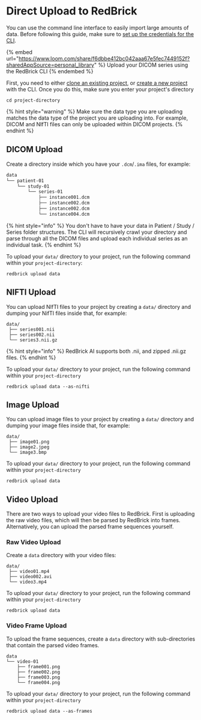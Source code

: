 # Direct Upload to RedBrick

You can use the command line interface to easily import large amounts of data. Before following this guide, make sure to [set up the credentials for the CLI](../#create-a-credentials-config).

{% embed url="https://www.loom.com/share/f6dbbe412bc042aaa67e5fec7449152f?sharedAppSource=personal_library" %}
Upload your DICOM series using the RedBrick CLI
{% endembed %}

First, you need to either [clone an existing project](../#clone-an-existing-project), or [create a new project](../#create-a-project) with the CLI. Once you do this, make sure you enter your project's directory

```
cd project-directory
```

{% hint style="warning" %}
Make sure the data type you are uploading matches the data type of the project you are uploading into. For example, DICOM and NIfTI files can only be uploaded within DICOM projects.&#x20;
{% endhint %}

## DICOM Upload

Create a directory inside which you have your `.dcm`/`.ima` files, for example:

```bash
data
└── patient-01
    └── study-01
        └── series-01
            ├── instance001.dcm
            ├── instance002.dcm
            ├── instance002.dcm
            └── instance004.dcm

```

{% hint style="info" %}
You don't have to have your data in Patient / Study / Series folder structures. The CLI will recursively crawl your directory and parse through all the DICOM files and upload each individual series as an individual task.
{% endhint %}

To upload your `data/` directory to your project, run the following command within your `project-directory`:

```
redbrick upload data
```

## NIFTI Upload

You can upload NIfTI files to your project by creating a `data/` directory and dumping your NifTI files inside that, for example:&#x20;

```
data/
 ├── series001.nii
 ├── series002.nii
 └── series3.nii.gz
```

{% hint style="info" %}
RedBrick AI supports both .nii, and zipped .nii.gz files.
{% endhint %}

To upload your `data/` directory to your project, run the following command within your `project-directory` &#x20;

```
redbrick upload data --as-nifti 
```

## Image Upload

You can upload image files to your project by creating a `data/` directory and dumping your image files inside that, for example:&#x20;

```
data/
 ├── image01.png
 ├── image2.jpeg
 └── image3.bmp
```

To upload your `data/` directory to your project, run the following command within your `project-directory` &#x20;

```
redbrick upload data
```

## Video Upload

There are two ways to upload your video files to RedBrick. First is uploading the raw video files, which will then be parsed by RedBrick into frames. Alternatively, you can upload the parsed frame sequences yourself.&#x20;

### Raw Video Upload

Create a `data` directory with your video files:&#x20;

```
data/
 ├── video01.mp4
 ├── video002.avi
 └── video3.mp4
```

To upload your `data/` directory to your project, run the following command within your `project-directory` &#x20;

```
redbrick upload data
```

### Video Frame Upload

To upload the frame sequences, create a `data` directory with sub-directories that contain the parsed video frames.

```
data
└── video-01
    ├── frame001.png
    ├── frame002.png
    ├── frame003.png
    └── frame004.png
```

To upload your `data/` directory to your project, run the following command within your `project-directory` &#x20;

```
redbrick upload data --as-frames
```
